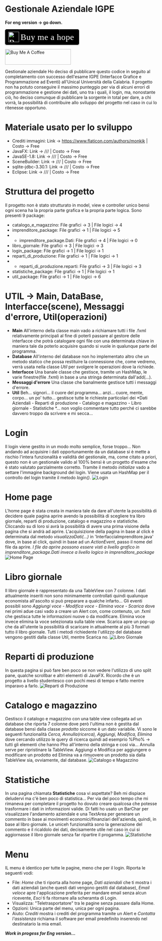 # Gestionale Aziendale IGPE
**For eng version -> go down.**

<style>.bmc-button img{height: 34px !important;width: 35px !important;margin-bottom: 1px !important;box-shadow: none !important;border: none !important;vertical-align: middle !important;}.bmc-button{padding: 7px 15px 7px 10px !important;line-height: 35px !important;height:51px !important;text-decoration: none !important;display:inline-flex !important;color:#ffffff !important;background-color:#000000 !important;border-radius: 5px !important;border: 1px solid transparent !important;padding: 7px 15px 7px 10px !important;font-size: 28px !important;letter-spacing:0.6px !important;box-shadow: 0px 1px 2px rgba(190, 190, 190, 0.5) !important;-webkit-box-shadow: 0px 1px 2px 2px rgba(190, 190, 190, 0.5) !important;margin: 0 auto !important;font-family:'Cookie', cursive !important;-webkit-box-sizing: border-box !important;box-sizing: border-box !important;}.bmc-button:hover, .bmc-button:active, .bmc-button:focus {-webkit-box-shadow: 0px 1px 2px 2px rgba(190, 190, 190, 0.5) !important;text-decoration: none !important;box-shadow: 0px 1px 2px 2px rgba(190, 190, 190, 0.5) !important;opacity: 0.85 !important;color:#ffffff !important;}</style><link href="https://fonts.googleapis.com/css?family=Cookie" rel="stylesheet"><a class="bmc-button" target="_blank" href="https://www.buymeacoffee.com/NoNameoNA"><img src="https://cdn.buymeacoffee.com/buttons/bmc-new-btn-logo.svg" alt="Buy me a hope"><span style="margin-left:5px;font-size:28px !important;">Buy me a hope</span></a>

<a href="https://www.buymeacoffee.com/NoNameoNA" target="_blank"><img src="https://cdn.buymeacoffee.com/buttons/default-black.png" alt="Buy Me A Coffee" style="height: 51px !important;width: 217px !important;" ></a>

Gestionale aziendale
Ho deciso di pubblicare questo codice in seguito al completamento con successo dell'esame IGPE (Interfacce Grafice e Programmazione ad Eventi) all'Unical Università della Calabria.
Il progetto non ha potuto conseguire il massimo punteggio per via di alcuni errori di programmazione e gestione dei dati, uno tra i quali, il login, ma, nonostante ciò, ho deciso comunque di pubblicare la sorgente in total per dare, a chi vorrà, la possibilità di contribuire allo sviluppo del progetto nel caso in cui lo ritenesse opportuno.

# Materiale usato per lo sviluppo

- Crediti immagini: Link -> https://www.flaticon.com/authors/monkik | Costo -> Free
- JavaFX: Link -> /// | Costo -> Free
- JavaSE-1.8: Link -> /// | Costo -> Free
- SceneBuilder: Link -> /// | Costo -> Free
- sqlite-jdbc-3.30.1: Link -> /// | Costo -> Free
- Eclipse: Link -> /// | Costo -> Free

# Struttura del progetto
Il progetto non è stato strutturato in model, view e controller unico bensì ogni scena ha la propria parte grafica e la propria parte logica.
Sono presenti 9 package:
- catalogo_e_magazzino: File grafici -> 3 | File logici -> 4
- imprenditore_package: File grafici -> 1 | File logici -> 5
- - imprenditore_package.Dati: File grafici -> 4 | File logici -> 0
- libro_giornale: File grafici -> 3 | File logici -> 3
- login_package: File grafici -> 1 | File logici -> 1
- reparti_di_produzione: File grafici -> 1 | File logici -> 1
- - reparti_di_produzione.reparti: File grafici -> 3 | File logici -> 3
- statistiche_package: File grafici -> 1 | File logici -> 1
- util_package: File grafici -> 1 | File logici -> 6

# UTIL -> Main, DataBase, Interfacce(scene), Messaggi d'errore, Util(operazioni)
- **Main**
All'interno della classe main vado a richiamare tutti i file .fxml relativamente principali al fine di poterli passare al gestore delle interfacce che potrà catalogare ogni file con una determinata chiave in maniera tale da poterlo acquisire quando si vuole in qualunque parte del programma.
- **Database**
All'interno del database non ho implementato altro che un metodo statico che possa restituire la connessione che, come vedremo, verrà usata nella classe *Util* per svolgere le operazioni dove la richiede.
- **Interfacce**
Una banale classe che gestisce, tramite un HashMap, le varie finestre(file .fxml) in base a una stringa determinata dall'add(...).
- **Messaggi d'errore**
Una classe che banalmente gestisce tutti i messaggi d'errore.
- **Util**
Beh... signori... il cuore del programma... anzi... cuore, mente, corpo... un po' tutto... gestisce tutte le richieste particolari dei *Dati Aziendali - Reparti di produzione - Catalogo e magazzino - Libro giornale - Statistiche *... non voglio commentare tutto perché ci sarebbe davvero troppo da scrivere e mi secca...

# Login
Il login viene gestito in un modo molto semplice, forse troppo... Non andando ad acquisire i dati opportunamente da un database si è mette a rischio l'intera funzionalità e validità del gestionale, ma, come citato a priori, questo non è un gestionale valido al 100% bensì è un progetto d'esame che è stato valutato parzialmente corretto.
Tramite il metodo *initialize* vado a settare l'immagine background del login.
Viene usata un HashMap per il controllo del login tramite il metodo *login()*.
![Login](https://github.com/NoNameoN-A/Gestionale-Aziendale-IGPE/blob/master/Login.PNG)

# Home page
L'home page è stata creata in maniera tale da dare all'utente la possibilità di decidere quale pagina aprire avendo la possibilità di scegliere tra libro giornale, reparti di produzione, catalogo e magazzino e statistiche.
Cliccando su di loro si avrà la possibilità di avere una prima visione della pagina che si andrà ad aprire.
L'acquisizione della pagina in base al click è determinata dal metodo *visualizzaDati(...)* in 'InterfacciaImprenditore.java' dove, in base al click, quindi in base ad un *ActionEvent*, passo il nome del file da aprire.
*I file da aprire possono essere visti a livello grafico in imprenditore_package.Dati invece a livello logico in imprenditore_package*
![Home Page](https://github.com/NoNameoN-A/Gestionale-Aziendale-IGPE/blob/master/Home%20Page.PNG)

# Libro giornale
Il libro giornale è rappresentato da una TableView con 7 colonne. I dati attualmente inseriti non sono minimamente controllati quindi qualunque economista all'ascolto si può preparare a qualche infarto...
Gli eventi possibli sono *Aggiungi voce - Modifica voce - Elimina voce - Scarica* dove nei primi adue casi vado a creare un Alert con, come contenuto, un .fxml che gestisca tutte le informazioni nuove o da modificare. Elimina voce invece elimina la voce selezionata sulla table view. Scarica apre un pop-up che da all'utente la possibilità di scaricare in attualmente al più 3 formati tutto il libro giornale.
Tutti i metodi richiedente l'utilizzo del database vengono gestiti dalla classe Util, mentre Scarica no.
![Libro Giornale](https://github.com/NoNameoN-A/Gestionale-Aziendale-IGPE/blob/master/Libro%20Giornale.PNG)

# Reparti di produzione
In questa pagina si può fare ben poco se non vedere l'utilizzo di uno split pane, qualche scrollbar e altri elementi di JavaFX.
Ricordo che è un progetto a livello studentesco con pochi mesi di tempo e fatto mentre imparavo a farlo.
![Reparti di Produzione](https://github.com/NoNameoN-A/Gestionale-Aziendale-IGPE/blob/master/Reparti%20di%20produzione.PNG)

# Catalogo e magazzino
Gestisco il catalogo e magazzino con una table view collegata ad un database che riporta 7 colonne dove però l'ultima non è gestita dal database bensì dalla classe *prodotto* siccome è un dato variabile. Vi sono le seguenti funzionalità *Cerca, Annulla(ricerca), Aggiungi, Modifica, Elimina* dove cercando utilizzo le query di ricerca quindi ad esemprio %Pho% -> tutti gli elementi che hanno Pho all'interno della stringa e così via... Annulla serve per ripristinare la TableView. Aggiungi e Modifica per aggiungere o modificare un prodotto ed Elimina va a rimuovere un prodotto sia dalla TableView sia, ovviamente, dal database.
![Catalogo e Magazzino](https://github.com/NoNameoN-A/Gestionale-Aziendale-IGPE/blob/master/Catalogo%20e%20Magazzino.PNG)

# Statistiche
In una pagina chiamata **Statistiche** cosa vi aspettate? Beh mi dispiace deludervi ma c'è ben poco di statistica... Per via del poco tempo che mi rimaneva per completare il progetto ho dovuto creare qualcosa che potesse trasformare i dati in informazioni valide. Di fatti ho usato un BarChar per visualizzare l'andamento aziendale e una TextArea per generare un commento in base ai movimenti economici/finanziari dell'azienda, quindi, in base al libro giornale. Le uniceh funzionalità sono la generazione del commento e il ricaldolo dei dati, decisamente utile nel caso in cui si aggiornasse il libro giornale senza far ripartire il progamma.
![Statistiche](https://github.com/NoNameoN-A/Gestionale-Aziendale-IGPE/blob/master/Statistiche.PNG)

# Menu
IL menu è identico per tutte le pagine, meno che per il login.
Riporta le seguenti vodi:
- File: *Home* che ti riporta alla home page, *Dati aziendali* che ti mostra i dati aziendali (anche questi dati vengono gestiti dal database), *Email veloce* apre l'applicazione preferita per mandare email senza alcun ricevente, *Esci* ti fa ritornare alla scheramta di Login.
- Visualizza: "Teletrasportatore" tra le pagine senza passare dalla Home.
- Opzioni: Unica parte del menu, unica per ogni pagina.
- Aiuto: *Crediti* mostra i crediti del programma tramite un Alert e *Contatta l'assistenza* richiama il software per email predefinito inserendo nel destinatario la mia email.

***Work in progess for Eng version...***
